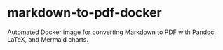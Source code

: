 # markdown-to-pdf-docker
Automated Docker image for converting Markdown to PDF with Pandoc, LaTeX, and Mermaid charts.
